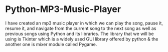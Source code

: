# Python-MP3-Music-Player
I have created an mp3 music player in which we can play the song, pause it, resume it, and navigate from the current song to the next song as well as previous songs using Python and its libraries. The library that we will be using is Tkinter which is a widely used GUI library offered by python &amp; the another one is mixer module called Pygame.

